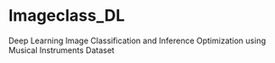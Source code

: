 # Imageclass_DL
Deep Learning Image Classification and Inference Optimization using Musical Instruments Dataset
